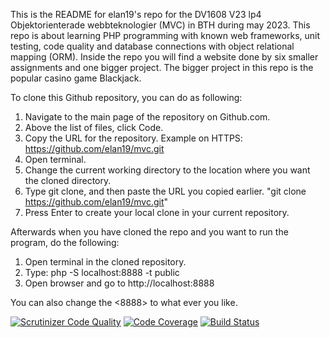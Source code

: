 This is the README for elan19's repo for the DV1608 V23 lp4 Objektorienterade webbteknologier (MVC) in BTH during may 2023. This repo is about learning PHP programming with known web frameworks, unit testing, code quality and database connections with object relational mapping (ORM).
Inside the repo you will find a website done by six smaller assignments and one bigger project. The bigger project in this repo is the popular casino game Blackjack.

To clone this Github repository, you can do as following:
1. Navigate to the main page of the repository on Github.com.
2. Above the list of files, click Code.
3. Copy the URL for the repository. Example on HTTPS: https://github.com/elan19/mvc.git
4. Open terminal.
5. Change the current working directory to the location where you want the cloned directory.
6. Type git clone, and then paste the URL you copied earlier. "git clone https://github.com/elan19/mvc.git"
7. Press Enter to create your local clone in your current repository.

Afterwards when you have cloned the repo and you want to run the program, do the following:
1. Open terminal in the cloned repository.
2. Type: php -S localhost:8888 -t public
3. Open browser and go to http://localhost:8888

You can also change the <8888> to what ever you like.

[![Scrutinizer Code Quality](https://scrutinizer-ci.com/g/elan19/mvc/badges/quality-score.png?b=main)](https://scrutinizer-ci.com/g/elan19/mvc/?branch=main)
[![Code Coverage](https://scrutinizer-ci.com/g/elan19/mvc/badges/coverage.png?b=main)](https://scrutinizer-ci.com/g/elan19/mvc/?branch=main)
[![Build Status](https://scrutinizer-ci.com/g/elan19/mvc/badges/build.png?b=main)](https://scrutinizer-ci.com/g/elan19/mvc/build-status/main)